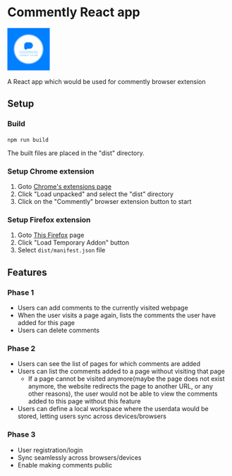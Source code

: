 # Commently React app

![commently](public/logo-color-96.png)

A React app which would be used for commently browser extension

## Setup

### Build

`npm run build`

The built files are placed in the "dist" directory.

### Setup Chrome extension

1. Goto [Chrome's extensions page](chrome://extensions/)
2. Click "Load unpacked" and select the "dist" directory
3. Click on the "Commently" browser extension button to start

### Setup Firefox extension

1. Goto [This Firefox](about:debugging#/runtime/this-firefox) page
2. Click "Load Temporary Addon" button
3. Select `dist/manifest.json` file

## Features

### Phase 1

- Users can add comments to the currently visited webpage
- When the user visits a page again, lists the comments the user have added for this page
- Users can delete comments

### Phase 2

- Users can see the list of pages for which comments are added
- Users can list the comments added to a page without visiting that page
  - If a page cannot be visited anymore(maybe the page does not exist anymore, the website redirects the page to another URL, or any other reasons), the user would not be able to view the comments added to this page without this feature
- Users can define a local workspace where the userdata would be stored, letting users sync across devices/browsers

### Phase 3

- User registration/login
- Sync seamlessly across browsers/devices
- Enable making comments public
